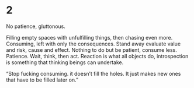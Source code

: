 # 2

No patience, gluttonous.

Filling empty spaces with unfulfilling things, then chasing even more. Consuming, left with only the consequences. Stand away evaluate value and risk, cause and effect. Nothing to do but be patient, consume less.  Patience. Wait, think, then act. Reaction is what all objects do, introspection is something that thinking beings can undertake. 

“Stop fucking consuming. it doesn’t fill the holes. It just makes new ones that have to be filled later on.”




